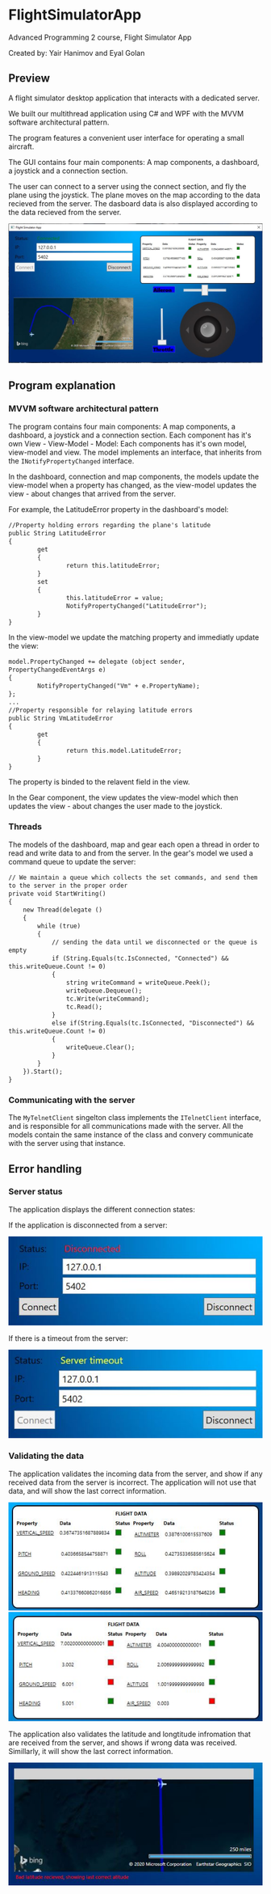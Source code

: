 # FlightSimulatorApp
Advanced Programming 2 course, Flight Simulator App

Created by: Yair Hanimov and Eyal Golan

## Preview
A flight simulator desktop application that interacts with a dedicated server. 

We built our multithread application using C# and WPF with the MVVM software architectural pattern.

The program features a convenient user interface for operating a small aircraft.

The GUI contains four main components: A map components, a dashboard, a joystick and a connection section.

The user can connect to a server using the connect section, and fly the plane using the joystick. 
The plane moves on the map according to the data recieved from the server.
The dasboard data is also displayed according to the data recieved from the server. 

![flightSimulator](images/flightSimulator.JPG)

## Program explanation
### MVVM software architectural pattern
The program contains four main components: A map components, a dashboard, a joystick and a connection section.
Each component has it's own View - View-Model - Model:
Each components has it's own model, view-model and view. The model implements an interface, that inherits from the ```INotifyPropertyChanged``` interface.

In the dashboard, connection and map components, the models update the view-model when a property has changed, as the view-model updates the view - about changes that arrived from the server.

For example, the LatitudeError property in the dashboard's model:
```
//Property holding errors regarding the plane's latitude
public String LatitudeError
{
        get
        {
                return this.latitudeError;
        }
        set
        {
                this.latitudeError = value;
                NotifyPropertyChanged("LatitudeError");
        }
}
```
In the view-model we update the matching property and immediatly update the view:
```
model.PropertyChanged += delegate (object sender, PropertyChangedEventArgs e)
{
        NotifyPropertyChanged("Vm" + e.PropertyName);
};
...
//Property responsible for relaying latitude errors
public String VmLatitudeError
{
        get
        {
                return this.model.LatitudeError;
        }
}
```
The property is binded to the relavent field in the view.

In the Gear component, the view updates the view-model which then updates the view - about changes the user made to the joystick.

### Threads

The models of the dashboard, map and gear each open a thread in order to read and write data to and from the server.
In the gear's model we used a command queue to update the server:
```
// We maintain a queue which collects the set commands, and send them to the server in the proper order
private void StartWriting()
{
    new Thread(delegate ()
    {
        while (true)
        {
            // sending the data until we disconnected or the queue is empty 
            if (String.Equals(tc.IsConnected, "Connected") && this.writeQueue.Count != 0)
            {
                string writeCommand = writeQueue.Peek();
                writeQueue.Dequeue();
                tc.Write(writeCommand);
                tc.Read();
            }
            else if(String.Equals(tc.IsConnected, "Disconnected") && this.writeQueue.Count != 0)
            {
                writeQueue.Clear();
            }
        }
    }).Start();
}
```

### Communicating with the server
The ```MyTelnetClient``` singelton class implements the ```ITelnetClient``` interface, and is responsible for all communications made with the server. All the models contain the same instance of the class and convery communicate with the server using that instance.

## Error handling
### Server status
The application displays the different connection states:

If the application is disconnected from a server:

![Disconnected from server](images/DisconnectedFromServer.JPG)

If there is a timeout from the server:

![Server timeout](images/serverTimeout.JPG)
### Validating the data

The application validates the incoming data from the server, and show if any received data from the server is incorrect. The application will not use that data, and will show the last correct information.

![Dashboard when data is all valid](images/DashboardWithAlllValid.JPG)
![Dashboard when some data is not valid](images/DasboardDataError.JPG)

The application also validates the latitude and longtitude infromation that are received from the server, and shows if wrong data was received. Simillarly, it will show the last correct information.

![Map when bad latitude received](images/BadLatitude.JPG)
